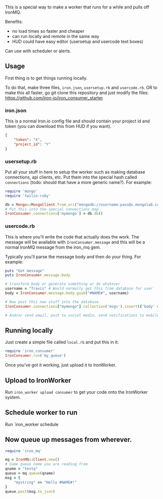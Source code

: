 This is a special way to make a worker that runs for a while and pulls off IronMQ.

Benefits:

- no load times so faster and cheaper
- can run locally and remote in the same way
- HUD could have easy editor (usersetup and usercode text boxes)

Can use with scheduler or alerts.

## Usage

First thing is to get things running locally.

To do that, make three files, `iron.json`, `usersetup.rb` and
`usercode.rb`. OR to make this all faster, go git clone this repository and just modify the files:
https://github.com/iron-io/iron_consumer_starter

### iron.json

This is a normal Iron.io config file and should contain your project id and token (you can download this from
HUD if you want).

```json
{
    "token": "X",
    "project_id": "Y"
}
```

### usersetup.rb

Put all your stuff in here to setup the worker such as making database connections, api clients, etc. Put them
into the special hash called `connections` (todo: should that have a more generic name?). For example:

```ruby
require 'mongo'
require 'twilio-ruby'

db = Mongo::MongoClient.from_uri("mongodb://username:pass@x.mongolab.com:12345/tester")
# Put this into the special connections map
IronConsumer.connections['mymongo'] = db.db()
```

### usercode.rb

This is where you'll write the code that actually does the work. The message will be available with
`IronConsumer.message` and this will be a normal IronMQ message from the iron_mq gem.

Typically you'll parse the message body and then do your thing. For example:

```ruby
puts "Got message"
puts IronConsumer.message.body

# transform body or generate something or do whatever
username = "Travis" # Would normally get this from database for user
body = IronConsumer.message.body.gsub("#NAME#", username)

# Now post this new stuff into the database.
IronConsumer.connections["mymongo"].collection('msgs').insert({'body' => body})

# And/or send email, post to social media, send notifications to mobile phone, etc.
```

## Running locally

Just create a simple file called `local.rb` and put this in it:

```ruby
require 'iron_consumer'
IronConsumer.run('my_queue')
```

Once you've got it working, just upload it to IronWorker.

## Upload to IronWorker

Run `iron_worker upload consumer` to get your code onto the IronWorker system.

## Schedule worker to run

Run `iron_worker schedule

## Now queue up messages from wherever.

```ruby
require 'iron_mq'

mq = IronMQ::Client.new()
# Same queue name you are reading from
qname = "testq"
queue = mq.queue(qname)
msg = {
    "mystring" => "Hello #NAME#!"
}
queue.post(msg.to_json)
```




